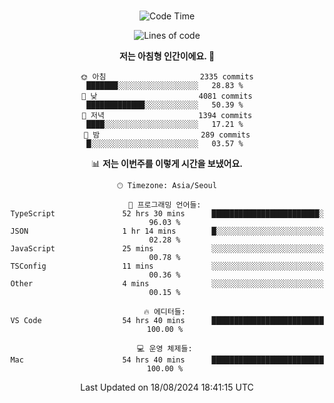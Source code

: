 <div align="center">

<br />

 <!--START_SECTION:waka-->
![Code Time](http://img.shields.io/badge/Code%20Time-2%2C986%20hrs%2031%20mins-blue)

![Lines of code](https://img.shields.io/badge/%EC%A0%80%EB%8A%94%20%EC%97%AC%ED%83%9C%EA%B9%8C%EC%A7%80%20-4.1%20million%20%EC%A4%84%EC%9D%98%20%EC%BD%94%EB%93%9C%EB%A5%BC%20%EC%9E%91%EC%84%B1%ED%96%88%EC%96%B4%EC%9A%94.-blue)

**저는 아침형 인간이에요. 🐤** 

```text
🌞 아침                     2335 commits        ███████░░░░░░░░░░░░░░░░░░   28.83 % 
🌆 낮　                     4081 commits        █████████████░░░░░░░░░░░░   50.39 % 
🌃 저녁                     1394 commits        ████░░░░░░░░░░░░░░░░░░░░░   17.21 % 
🌙 밤　                     289 commits         █░░░░░░░░░░░░░░░░░░░░░░░░   03.57 % 
```


📊 **저는 이번주를 이렇게 시간을 보냈어요.** 

```text
🕑︎ Timezone: Asia/Seoul

💬 프로그래밍 언어들: 
TypeScript               52 hrs 30 mins      ████████████████████████░   96.03 % 
JSON                     1 hr 14 mins        █░░░░░░░░░░░░░░░░░░░░░░░░   02.28 % 
JavaScript               25 mins             ░░░░░░░░░░░░░░░░░░░░░░░░░   00.78 % 
TSConfig                 11 mins             ░░░░░░░░░░░░░░░░░░░░░░░░░   00.36 % 
Other                    4 mins              ░░░░░░░░░░░░░░░░░░░░░░░░░   00.15 % 

🔥 에디터들: 
VS Code                  54 hrs 40 mins      █████████████████████████   100.00 % 

💻 운영 체제들: 
Mac                      54 hrs 40 mins      █████████████████████████   100.00 % 
```


 Last Updated on 18/08/2024 18:41:15 UTC
<!--END_SECTION:waka-->

</div>
